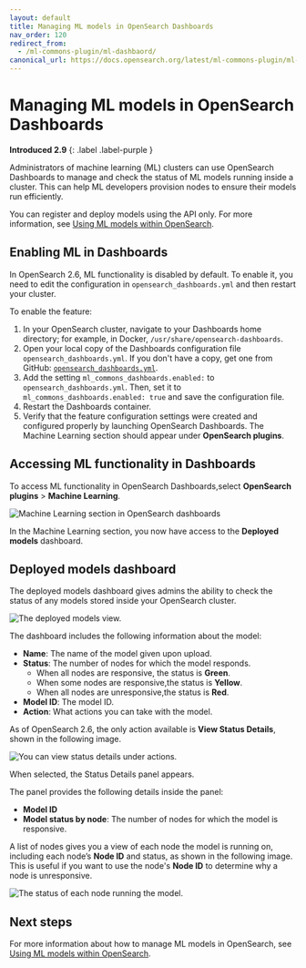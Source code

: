 ```yaml
---
layout: default
title: Managing ML models in OpenSearch Dashboards
nav_order: 120
redirect_from:
  - /ml-commons-plugin/ml-dashbaord/
canonical_url: https://docs.opensearch.org/latest/ml-commons-plugin/ml-dashboard/
---
```


# Managing ML models in OpenSearch Dashboards
**Introduced 2.9**
{: .label .label-purple }

Administrators of machine learning (ML) clusters can use OpenSearch Dashboards to manage and check the status of ML models running inside a cluster. This can help ML developers provision nodes to ensure their models run efficiently.

You can register and deploy models using the API only. For more information, see [Using ML models within OpenSearch]({{site.url}}{{site.baseurl}}/ml-commons-plugin/model-serving-framework/).

## Enabling ML in Dashboards

In OpenSearch 2.6, ML functionality is disabled by default. To enable it, you need to edit the configuration in `opensearch_dashboards.yml` and then restart your cluster.

To enable the feature:

1. In your OpenSearch cluster, navigate to your Dashboards home directory; for example, in Docker, `/usr/share/opensearch-dashboards`.
2. Open your local copy of the Dashboards configuration file `opensearch_dashboards.yml`. If you don't have a copy, get one from GitHub: [`opensearch_dashboards.yml`](https://github.com/opensearch-project/OpenSearch-Dashboards/blob/main/config/opensearch_dashboards.yml).
3. Add the setting `ml_commons_dashboards.enabled:`  to `opensearch_dashboards.yml`. Then, set it to  `ml_commons_dashboards.enabled: true` and save the configuration file.
4. Restart the Dashboards container.
5. Verify that the feature configuration settings were created and configured properly by launching OpenSearch Dashboards. The Machine Learning section should appear under **OpenSearch plugins**.

## Accessing ML functionality in Dashboards

To access ML functionality in OpenSearch Dashboards,select **OpenSearch plugins** > **Machine Learning**. 

<img src="{{site.url}}{{site.baseurl}}/images/ml/ml-dashboard/ml-dashboard.png" alt="Machine Learning section in OpenSearch dashboards">

In the Machine Learning section, you now have access to the **Deployed models** dashboard.

## Deployed models dashboard

The deployed models dashboard gives admins the ability to check the status of any models stored inside your OpenSearch cluster. 

<img src="{{site.url}}{{site.baseurl}}/images/ml/ml-dashboard/deployed-models.png" alt="The deployed models view.">

The dashboard includes the following information about the model:

- **Name**: The name of the model given upon upload.
- **Status**: The number of nodes for which the model responds. 
   - When all nodes are responsive, the status is **Green**.
   - When some nodes are responsive,the status is **Yellow**.
   - When all nodes are unresponsive,the  status is **Red**.
- **Model ID**: The model ID.
- **Action**: What actions you can take with the model.

As of OpenSearch 2.6, the only action available is **View Status Details**, shown in the following image. 

<img src="{{site.url}}{{site.baseurl}}/images/ml/ml-dashboard/view-status-details.png" alt="You can view status details under actions.">

When selected, the Status Details panel appears.

The panel provides the following details inside the panel:

- **Model ID**
- **Model status by node**: The number of nodes for which the model is responsive.

A list of nodes gives you a view of each node the model is running on, including each node’s **Node ID** and status, as shown in the following image. This is useful if you want to use the node's **Node ID** to determine why a node is unresponsive.

<img src="{{site.url}}{{site.baseurl}}/images/ml/ml-dashboard/model-node-details.png" alt="The status of each node running the model.">

## Next steps

For more information about how to manage ML models in OpenSearch, see [Using ML models within OpenSearch]({{site.url}}{{site.baseurl}}/ml-commons-plugin/model-serving-framework/).
